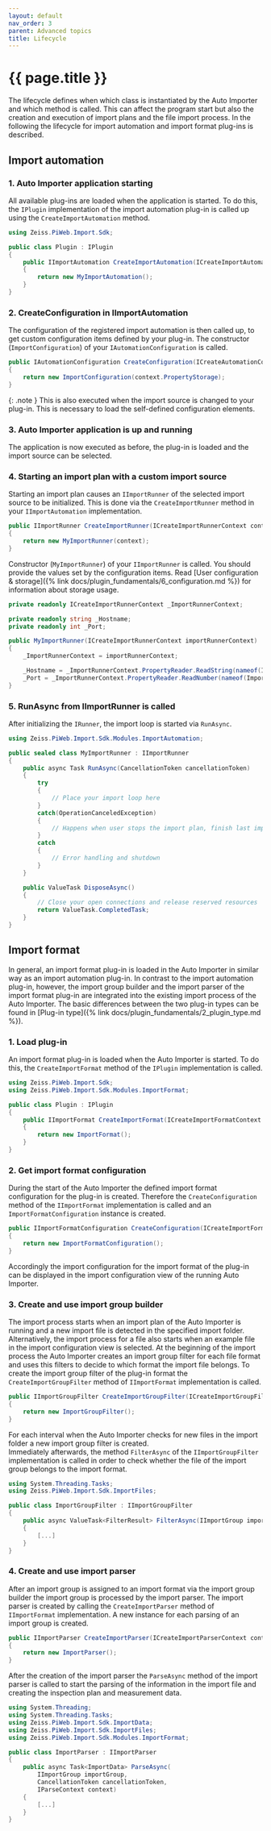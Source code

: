 ```yaml
---
layout: default
nav_order: 3
parent: Advanced topics
title: Lifecycle
---
```


<!---
Ziele:
- aufzeigen, wann was instanziiert wird

Inhalt:
- wann werden Instanzen beim Auto Importer erzeugt und wann disposed
    - IPlugin, ImportRunner, ImportModule etc.
--->

# {{ page.title }}
The lifecycle defines when which class is instantiated by the Auto Importer and which method is called. This can affect the program start but also the creation and execution of import plans and the file import process. In the following the lifecycle for import automation and import format plug-ins is described.

## Import automation

### 1. Auto Importer application starting
All available plug-ins are loaded when the application is started. To do this, the `IPlugin` implementation of the import automation plug-in is called up using the `CreateImportAutomation` method.

```c#
using Zeiss.PiWeb.Import.Sdk;

public class Plugin : IPlugin
{
    public IImportAutomation CreateImportAutomation(ICreateImportAutomationContext context)
    {
        return new MyImportAutomation();
    }
}
```

### 2. CreateConfiguration in IImportAutomation
The configuration of the registered import automation is then called up, to get custom configuration items defined by your plug-in. The constructor (`ImportConfiguration`) of your `IAutomationConfiguration` is called.

```c#
public IAutomationConfiguration CreateConfiguration(ICreateAutomationConfigurationContext context)
{
    return new ImportConfiguration(context.PropertyStorage);
}
```

{: .note }
This is also executed when the import source is changed to your plug-in. This is necessary to load the self-defined configuration elements.

### 3. Auto Importer application is up and running
The application is now executed as before, the plug-in is loaded and the import source can be selected.

### 4. Starting an import plan with a custom import source
Starting an import plan causes an `IImportRunner` of the selected import source to be initialized. This is done via the `CreateImportRunner` method in your `IImportAutomation` implementation.

```c#
public IImportRunner CreateImportRunner(ICreateImportRunnerContext context)
{
	return new MyImportRunner(context);
}
```

Constructor (`MyImportRunner`) of your `IImportRunner` is called. You should provide the values set by the configuration items. Read [User configuration & storage]({% link docs/plugin_fundamentals/6_configuration.md %}) for information about storage usage.

```c#
private readonly ICreateImportRunnerContext _ImportRunnerContext;

private readonly string _Hostname;
private readonly int _Port;

public MyImportRunner(ICreateImportRunnerContext importRunnerContext)
{
    _ImportRunnerContext = importRunnerContext;

    _Hostname = _ImportRunnerContext.PropertyReader.ReadString(nameof(ImportConfiguration.Hostname));
    _Port = _ImportRunnerContext.PropertyReader.ReadNumber(nameof(ImportConfiguration.Port), 1883);
}
```

### 5. RunAsync from IImportRunner is called
After initializing the `IRunner`, the import loop is started via `RunAsync`.

```c#
using Zeiss.PiWeb.Import.Sdk.Modules.ImportAutomation;

public sealed class MyImportRunner : IImportRunner
{
    public async Task RunAsync(CancellationToken cancellationToken)
    {
        try
        {
            // Place your import loop here
        }
        catch(OperationCanceledException)
        {
            // Happens when user stops the import plan, finish last import
        }
        catch
        {
            // Error handling and shutdown
        }
    }

    public ValueTask DisposeAsync()
    {
        // Close your open connections and release reserved resources
        return ValueTask.CompletedTask;
    }
}
```

## Import format

In general, an import format plug-in is loaded in the Auto Importer in similar way as an import automation plug-in. In contrast to the import automation plug-in, however, the import group builder and the import parser of the import format plug-in are integrated into the existing import process of the Auto Importer. The basic differences between the two plug-in types can be found in [Plug-in type]({% link docs/plugin_fundamentals/2_plugin_type.md %}).

### 1. Load plug-in
An import format plug-in is loaded when the Auto Importer is started. To do this, the `CreateImportFormat` method of the `IPlugin` implementation is called.

```c#
using Zeiss.PiWeb.Import.Sdk;
using Zeiss.PiWeb.Import.Sdk.Modules.ImportFormat;

public class Plugin : IPlugin
{
    public IImportFormat CreateImportFormat(ICreateImportFormatContext context)
    {
        return new ImportFormat();
    }
}
```

### 2. Get import format configuration
During the start of the Auto Importer the defined import format configuration for the plug-in is created. Therefore the `CreateConfiguration` method of the `IImportFormat` implementation is called and an `ImportFormatConfiguration` instance is created.

```c#
public IImportFormatConfiguration CreateConfiguration(ICreateImportFormatConfigurationContext context)
{
    return new ImportFormatConfiguration();
}
```

Accordingly the import configuration for the import format of the plug-in can be displayed in the import configuration view of the running Auto Importer.

### 3. Create and use import group builder
The import process starts when an import plan of the Auto Importer is running and a new import file is detected in the specified import folder. Alternatively, the import process for a file also starts when an example file in the import configuration view is selected. At the beginning of the import process the Auto Importer creates an import group filter for each file format and uses this filters to decide to which format the import file belongs. To create the import group filter of the plug-in format the `CreateImportGroupFilter` method of `IImportFormat` implementation is called.

```c#
public IImportGroupFilter CreateImportGroupFilter(ICreateImportGroupFilterContext context)
{
    return new ImportGroupFilter();
}
```

For each interval when the Auto Importer checks for new files in the import folder a new import group filter is created.  
Immediately afterwards, the method `FilterAsync` of the `IImportGroupFilter` implementation is called in order to check whether the file of the import group belongs to the import format.

```c#
using System.Threading.Tasks;
using Zeiss.PiWeb.Import.Sdk.ImportFiles;

public class ImportGroupFilter : IImportGroupFilter
{
    public async ValueTask<FilterResult> FilterAsync(IImportGroup importGroup, IFilterContext context)
    {
        [...]
    }
}
```

### 4. Create and use import parser
After an import group is assigned to an import format via the import group builder the import group is processed by the import parser. The import parser is created by calling the `CreateImportParser` method of `IImportFormat` implementation. A new instance for each parsing of an import group is created.

```c#
public IImportParser CreateImportParser(ICreateImportParserContext context)
{
    return new ImportParser();
}
```

After the creation of the import parser the `ParseAsync` method of the import parser is called to start the parsing of the information in the import file and creating the inspection plan and measurement data.

```c#
using System.Threading;
using System.Threading.Tasks;
using Zeiss.PiWeb.Import.Sdk.ImportData;
using Zeiss.PiWeb.Import.Sdk.ImportFiles;
using Zeiss.PiWeb.Import.Sdk.Modules.ImportFormat;

public class ImportParser : IImportParser
{
    public async Task<ImportData> ParseAsync(
        IImportGroup importGroup,
        CancellationToken cancellationToken,
        IParseContext context)
    {
        [...]
    }
}
```